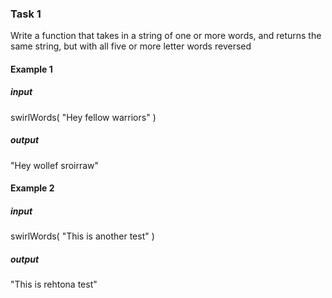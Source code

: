### Task 1
Write a function that takes in a string of one or more words, and returns the same string, but with all five or more letter words reversed
#### Example 1
##### input
swirlWords( "Hey fellow warriors" )
##### output
"Hey wollef sroirraw"

#### Example 2
##### input
swirlWords( "This is another test" )
##### output
"This is rehtona test"
